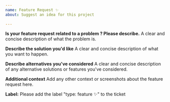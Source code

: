 ```yaml
---
name: Feature Request ✨
about: Suggest an idea for this project
 
---
```

 
**Is your feature request related to a problem ? Please describe.**
A clear and concise description of what the problem is.

**Describe the solution you'd like**
A clear and concise description of what you want to happen.

**Describe alternatives you've considered**
A clear and concise description of any alternative solutions or features you've considered.

**Additional context**
Add any other context or screenshots about the feature request here.

**Label:** 
Please add the label "type: feature ✨" to the ticket
